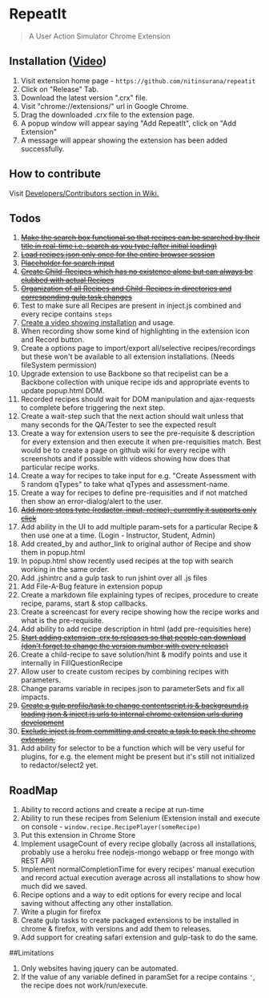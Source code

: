 # RepeatIt
> A User Action Simulator Chrome Extension



## Installation ([Video](https://youtu.be/GqB_R2ODFH0))

1. Visit extension home page - `https://github.com/nitinsurana/repeatit`
2. Click on "Release" Tab.
3. Download the latest version ".crx" file.
4. Visit "chrome://extensions/" url in Google Chrome.
5. Drag the downloaded .crx file to the extension page.
6. A popup window will appear saying "Add RepeatIt", click on "Add Extension"
7. A message will appear showing the extension has been added successfully.



## How to contribute
Visit [Developers/Contributors section in Wiki.](https://github.com/nitinsurana/repeatit/wiki#developerscontributors-)



## Todos

1. ~~[Make the search box functional so that recipes can be searched by their title in real-time i.e. search as you type (after initial loading)](https://github.com/nitinsurana/repeatit/commit/9a7b0d28942e91253162f63c3de009a6f214805a)~~
2. ~~[Load recipes.json only once for the entire browser session](https://github.com/nitinsurana/repeatit/commit/b01439e8a5a1d9c6d1ce65b307c636f13cc62eef)~~
3. ~~[Placeholder for search input](https://github.com/nitinsurana/repeatit/commit/5dd629e6c44f17ab34aef6d65ba6d4a7e345c68d)~~
4. ~~[Create Child-Recipes which has no existence alone but can always be clubbed with actual Recipes](https://github.com/nitinsurana/repeatit/commit/5dd629e6c44f17ab34aef6d65ba6d4a7e345c68d)~~
5. ~~[Organization of all Recipes and Child-Recipes in directories and corresponding gulp task changes](https://github.com/nitinsurana/repeatit/commit/e98ec17b5a62e445be2d6cb8c1573703d98b153c)~~
6. Test to make sure all Recipes are present in inject.js combined and every recipe contains `steps`
7. [Create a video showing installation](https://www.youtube.com/watch?v=cnG9MnIIfjw) and usage.
8. When recording show some kind of highlighting in the extension icon and Record button.
9. Create a options page to import/export all/selective recipes/recordings but these won't be available to all extension installations. (Needs fileSystem permission)
10. Upgrade extension to use Backbone so that recipelist can be a Backbone collection with unique recipe ids and appropriate events to update popup.html DOM.
11. Recorded recipes should wait for DOM manipulation and ajax-requests to complete before triggering the next step.
12. Create a wait-step such that the next action should wait unless that many seconds for the QA/Tester to see the expected result
13. Create a way for extension users to see the pre-requisite & description for every extension and then execute it when pre-requisities match. Best would be to create a page on github wiki 
for every recipe with screenshots and if possible with videos showing how does that particular recipe works.
14. Create a way for recipes to take input for e.g. "Create Assessment with 5 random qTypes" to take what qTypes and assessment-name. 
15. Create a way for recipes to define pre-requisities and if not matched then show an error-dialog/alert to the user.
16. ~~[Add more steps type (redactor, input, recipe), currently it supports only click](https://github.com/nitinsurana/repeatit/commit/5dd629e6c44f17ab34aef6d65ba6d4a7e345c68d)~~
17. Add ability in the UI to add multiple param-sets for a particular Recipe & then use one at a time. (Login - Instructor, Student, Admin)
18. Add created_by and author_link to original author of Recipe and show them in popup.html
19. In popup.html show recently used recipes at the top with search working in the same order.
20. Add .jshintrc and a gulp task to run jshint over all .js files
21. Add File-A-Bug feature in extension popup
22. Create a markdown file explaining types of recipes, procedure to create recipe, params, start & stop callbacks.
23. Create a screencast for every recipe showing how the recipe works and what is the pre-requisite.
24. Add ability to add recipe description in html (add pre-requisities here)
25. ~~[Start adding extension .crx to releases so that people can download (don't forget to change the version number with every release)](https://github.com/nitinsurana/repeatit/commit/06b4f2aedb9f938b4355dc76d99966cd22cc79df)~~
26. Create a child-recipe to save solution/hint & modify points and use it internally in FillQuestionRecipe
27. Allow user to create custom recipes by combining recipes with parameters.
28. Change params variable in recipes.json to parameterSets and fix all impacts.
29. ~~[Create a gulp profile/task to change contentscript.js & background.js loading json & inject.js urls to internal chrome extension urls during development](https://github.com/nitinsurana/repeatit/commit/06b4f2aedb9f938b4355dc76d99966cd22cc79df)~~
30. ~~[Exclude inject.js from committing and create a task to pack the chrome extension.](https://github.com/nitinsurana/repeatit/commit/06b4f2aedb9f938b4355dc76d99966cd22cc79df)~~
31. Add ability for selector to be a function which will be very useful for plugins, for e.g. the element might be present but it's still not initialized to redactor/select2 yet.



## RoadMap

1. Ability to record actions and create a recipe at run-time
2. Ability to run these recipes from Selenium (Extension install and execute on console - `window.recipe.RecipePlayer(someRecipe)`
3. Put this extension in Chrome Store
4. Implement usageCount of every recipe globally (across all installations, probably use a heroku free nodejs-mongo webapp or free mongo with REST API)
5. Implement normalCompletionTime for every recipes' manual execution and record actual execution average across all installations to show how much did we saved.
6. Recipe options and a way to edit options for every recipe and local saving without affecting any other installation.
7. Write a plugin for firefox
8. Create gulp tasks to create packaged extensions to be installed in chrome & firefox, with versions and add them to releases.
9. Add support for creating safari extension and gulp-task to do the same. 


##Limitations

1. Only websites having jquery can be automated.
2. If the value of any variable defined in paramSet for a recipe contains `'`, the recipe does not work/run/execute. 
